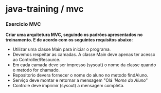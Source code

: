 # java-training / mvc

### Exercicio MVC
**Criar uma arquitetura MVC, seguindo os padrões apresentados no treinamento. E de acordo com os seguintes requisitos abaixo:**

* Utilizar uma classe Main para iniciar o programa.
* Devemos respeitar as camadas. A classe Main deve apenas ter acesso ao Controller/Resource.
* Em cada camada deve ser impresso (sysout) o nome da classe quando o metodo for chamado.
* Repositorio devera fornecer o nome do aluno no metodo findAluno.
* Serviço deve montar e retornar a mensagem "Olá '_Nome do Aluno_"
* Controle deve imprimir (sysout) a mensagem completa.
